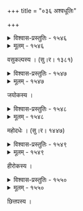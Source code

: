 +++
title = "०३६ अश्वधूलिः"

+++



<details><summary>विश्वास-प्रस्तुतिः - १५४६</summary>

यात्रा नेहसि यस्य दिग्विजयिनः काम्बोजवाहावली  
विङ्खोल्लेल्खविसर्पिणि क्षितिरजःपूरे वियच् चुम्बति ।   
भानोर् वाजिभिर् अङ्गकर्षणरसानन्दः समासादितो  
लब्धः किं च नभस्तलामरधुनीपङ्केरुहैर् अन्वयः ॥१५४६॥
</details>

<details><summary>मूलम् - १५४६</summary>

यात्रा नेहसि यस्य दिग्विजयिनः काम्बोजवाहावली  
विङ्खोल्लेल्खविसर्पिणि क्षितिरजःपूरे वियच् चुम्बति ।   
भानोर् वाजिभिर् अङ्गकर्षणरसानन्दः समासादितो  
लब्धः किं च नभस्तलामरधुनीपङ्केरुहैर् अन्वयः ॥१५४६॥
</details>


वसुकल्पस्य । (सु।र। १३८१)  



<details><summary>विश्वास-प्रस्तुतिः - १५४७</summary>

देव त्वद्विजये तुरङ्गम् अखुरव्रातक्षतक्ष्मातल  
प्रोद्भूते परितः परागपटले दिक्चक्रम् आक्रमति ।  
अक्ष्णां पङ्क्तिशतानि निन्दति निजं हस्तद्वयं निन्दति  
स्वां निन्दत्य् अनिमेषतां परिपतद्बास्पाम्बुधारो हरिः ॥१५४७॥
</details>

<details><summary>मूलम् - १५४७</summary>

देव त्वद्विजये तुरङ्गम् अखुरव्रातक्षतक्ष्मातल  
प्रोद्भूते परितः परागपटले दिक्चक्रम् आक्रमति ।  
अक्ष्णां पङ्क्तिशतानि निन्दति निजं हस्तद्वयं निन्दति  
स्वां निन्दत्य् अनिमेषतां परिपतद्बास्पाम्बुधारो हरिः ॥१५४७॥
</details>


जयोकस्य ।  



<details><summary>विश्वास-प्रस्तुतिः - १५४८</summary>

वाहव्यूहखुराग्रटङ्कविहतिक्षुण्णक्षमाजन्माभिर्  
धूलिभिः पिहिते विहायसि भवत्प्रस्थानकालोत्सवे ।  
दिङ्मोहाकुलसूरसूतविपथभ्राम्यत्तुरङ्गावली  
दीर्घायुः प्रतिवासरं प्रतिदिशं व्यस्तो रविर् भ्राम्यति ॥१५४८॥
</details>

<details><summary>मूलम् - १५४८</summary>

वाहव्यूहखुराग्रटङ्कविहतिक्षुण्णक्षमाजन्माभिर्  
धूलिभिः पिहिते विहायसि भवत्प्रस्थानकालोत्सवे ।  
दिङ्मोहाकुलसूरसूतविपथभ्राम्यत्तुरङ्गावली  
दीर्घायुः प्रतिवासरं प्रतिदिशं व्यस्तो रविर् भ्राम्यति ॥१५४८॥
</details>


महोदधेः । (सु।र। १४४७)  



<details><summary>विश्वास-प्रस्तुतिः - १५४९</summary>

त्वद्भावावलिटापटङ्कविगलद्भूगोलधूलीभरैर्  
उत्पत्यापतयालुभिः स्थलमये जाते’द्य नीराम्बुधौ ।  
शङ्के सेतुकथैककर्मठभुजाशौटीरशाखामृगा  
हङ्कारस्तुतिभिर् भविष्यति कथं न व्रीडितो मारुतिः ॥१५४९॥
</details>

<details><summary>मूलम् - १५४९</summary>

त्वद्भावावलिटापटङ्कविगलद्भूगोलधूलीभरैर्  
उत्पत्यापतयालुभिः स्थलमये जाते’द्य नीराम्बुधौ ।  
शङ्के सेतुकथैककर्मठभुजाशौटीरशाखामृगा  
हङ्कारस्तुतिभिर् भविष्यति कथं न व्रीडितो मारुतिः ॥१५४९॥
</details>


हीरोकस्य ।  



<details><summary>विश्वास-प्रस्तुतिः - १५५०</summary>

सप्ताम्भोधीन् पिबद्भिर् दिशि दिशि सरितः स्वादयद्भिस् तडाग  
व्यूहं गण्डूषयद्भिर् गगनतलगतां जाह्न्वईम् उल्लिहद्भिः ।  
यात्रायां यस्य हेलाचलतुरगचमूशश्वदुद्धूतधूली  
पूरैर् ऐकाब्धिमात्रव्ययजनितमदो लज्जितः कुम्भजन्मा ॥१५५०॥
</details>

<details><summary>मूलम् - १५५०</summary>

सप्ताम्भोधीन् पिबद्भिर् दिशि दिशि सरितः स्वादयद्भिस् तडाग  
व्यूहं गण्डूषयद्भिर् गगनतलगतां जाह्न्वईम् उल्लिहद्भिः ।  
यात्रायां यस्य हेलाचलतुरगचमूशश्वदुद्धूतधूली  
पूरैर् ऐकाब्धिमात्रव्ययजनितमदो लज्जितः कुम्भजन्मा ॥१५५०॥
</details>


छित्तपस्य ।  


